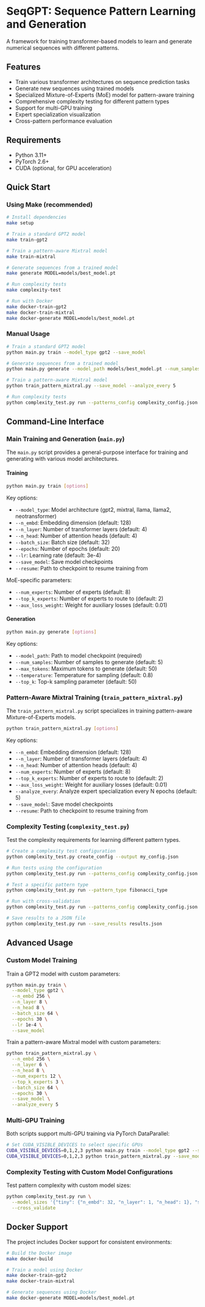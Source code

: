 # SeqGPT: Sequence Pattern Learning and Generation

A framework for training transformer-based models to learn and generate numerical sequences with different patterns.

## Features

- Train various transformer architectures on sequence prediction tasks
- Generate new sequences using trained models
- Specialized Mixture-of-Experts (MoE) model for pattern-aware training
- Comprehensive complexity testing for different pattern types
- Support for multi-GPU training
- Expert specialization visualization
- Cross-pattern performance evaluation

## Requirements

- Python 3.11+
- PyTorch 2.6+
- CUDA (optional, for GPU acceleration)

## Quick Start

### Using Make (recommended)

```bash
# Install dependencies
make setup

# Train a standard GPT2 model
make train-gpt2

# Train a pattern-aware Mixtral model
make train-mixtral

# Generate sequences from a trained model
make generate MODEL=models/best_model.pt

# Run complexity tests
make complexity-test

# Run with Docker
make docker-train-gpt2
make docker-train-mixtral
make docker-generate MODEL=models/best_model.pt
```

### Manual Usage

```bash
# Train a standard GPT2 model
python main.py train --model_type gpt2 --save_model

# Generate sequences from a trained model
python main.py generate --model_path models/best_model.pt --num_samples 5

# Train a pattern-aware Mixtral model
python train_pattern_mixtral.py --save_model --analyze_every 5

# Run complexity tests
python complexity_test.py run --patterns_config complexity_config.json
```

## Command-Line Interface

### Main Training and Generation (`main.py`)

The `main.py` script provides a general-purpose interface for training and generating with various model architectures.

#### Training

```bash
python main.py train [options]
```

Key options:
- `--model_type`: Model architecture (gpt2, mixtral, llama, llama2, neotransformer)
- `--n_embd`: Embedding dimension (default: 128)
- `--n_layer`: Number of transformer layers (default: 4)
- `--n_head`: Number of attention heads (default: 4)
- `--batch_size`: Batch size (default: 32)
- `--epochs`: Number of epochs (default: 20)
- `--lr`: Learning rate (default: 3e-4)
- `--save_model`: Save model checkpoints
- `--resume`: Path to checkpoint to resume training from

MoE-specific parameters:
- `--num_experts`: Number of experts (default: 8)
- `--top_k_experts`: Number of experts to route to (default: 2)
- `--aux_loss_weight`: Weight for auxiliary losses (default: 0.01)

#### Generation

```bash
python main.py generate [options]
```

Key options:
- `--model_path`: Path to model checkpoint (required)
- `--num_samples`: Number of samples to generate (default: 5)
- `--max_tokens`: Maximum tokens to generate (default: 50)
- `--temperature`: Temperature for sampling (default: 0.8)
- `--top_k`: Top-k sampling parameter (default: 50)

### Pattern-Aware Mixtral Training (`train_pattern_mixtral.py`)

The `train_pattern_mixtral.py` script specializes in training pattern-aware Mixture-of-Experts models.

```bash
python train_pattern_mixtral.py [options]
```

Key options:
- `--n_embd`: Embedding dimension (default: 128)
- `--n_layer`: Number of transformer layers (default: 4)
- `--n_head`: Number of attention heads (default: 4)
- `--num_experts`: Number of experts (default: 8)
- `--top_k_experts`: Number of experts to route to (default: 2)
- `--aux_loss_weight`: Weight for auxiliary losses (default: 0.01)
- `--analyze_every`: Analyze expert specialization every N epochs (default: 5)
- `--save_model`: Save model checkpoints
- `--resume`: Path to checkpoint to resume training from

### Complexity Testing (`complexity_test.py`)

Test the complexity requirements for learning different pattern types.

```bash
# Create a complexity test configuration
python complexity_test.py create_config --output my_config.json

# Run tests using the configuration
python complexity_test.py run --patterns_config complexity_config.json

# Test a specific pattern type
python complexity_test.py run --pattern_type fibonacci_type

# Run with cross-validation
python complexity_test.py run --patterns_config complexity_config.json --cross_validate

# Save results to a JSON file
python complexity_test.py run --save_results results.json
```

## Advanced Usage

### Custom Model Training

Train a GPT2 model with custom parameters:

```bash
python main.py train \
  --model_type gpt2 \
  --n_embd 256 \
  --n_layer 8 \
  --n_head 8 \
  --batch_size 64 \
  --epochs 30 \
  --lr 1e-4 \
  --save_model
```

Train a pattern-aware Mixtral model with custom parameters:

```bash
python train_pattern_mixtral.py \
  --n_embd 256 \
  --n_layer 6 \
  --n_head 8 \
  --num_experts 12 \
  --top_k_experts 3 \
  --batch_size 64 \
  --epochs 30 \
  --save_model \
  --analyze_every 5
```

### Multi-GPU Training

Both scripts support multi-GPU training via PyTorch DataParallel:

```bash
# Set CUDA_VISIBLE_DEVICES to select specific GPUs
CUDA_VISIBLE_DEVICES=0,1,2,3 python main.py train --model_type gpt2 --save_model
CUDA_VISIBLE_DEVICES=0,1,2,3 python train_pattern_mixtral.py --save_model
```

### Complexity Testing with Custom Model Configurations

Test pattern complexity with custom model sizes:

```bash
python complexity_test.py run \
  --model_sizes '{"tiny": {"n_embd": 32, "n_layer": 1, "n_head": 1}, "small": {"n_embd": 64, "n_layer": 2, "n_head": 2}}' \
  --cross_validate
```

## Docker Support

The project includes Docker support for consistent environments:

```bash
# Build the Docker image
make docker-build

# Train a model using Docker
make docker-train-gpt2
make docker-train-mixtral

# Generate sequences using Docker
make docker-generate MODEL=models/best_model.pt
```
